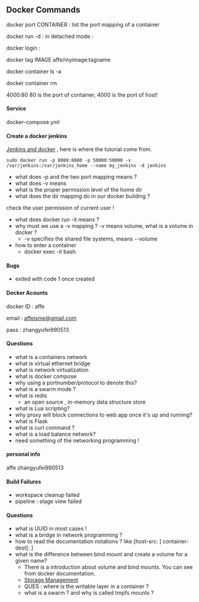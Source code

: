 ## Docker Commands

docker port CONTAINER : list the port mapping of a container

docker run -d : in detached mode : 

docker login : 

docker tag IMAGE affe/myimage:tagname

docker container ls -a

docker container rm <HASHVALUE>

4000:80 80 is the port of container, 4000 is the port of host!



#### Service

docker-compose.yml

#### Create a docker jenkins

[Jenkins and docker](http://dockone.io/article/2594) , here is where the tutorial come from.

```
sudo docker run -p 8080:8080 -p 50000:50000 -v /var/jenkins:/var/jenkins_home --name my_jenkins -d jenkins
```

- what does -p and the two port mapping means ? 
- what does -v means
- what is the proper permission level of the home dir
- what does the dir mapping do in our docker building ?

check the user permission of current user !

- what does docker run -it means ? 
- why must we use a -v mapping ?  -v means volume, what is a volume in docker ?
  - -v specifies the shared file systems, means --volume
- how to enter a container 
  - docker exec -it <mycontainer> bash

#### Bugs 

- exited with code 1 once created 

#### Docker Acounts

docker ID : affe

email : affeisme@gmail.com

pass : zhangyufei990513

#### Questions

- what is a containers network
- what is virtual ethernet bridge
- what is network virtualization
- what is docker compose
- why using a portnumber/protocol to denote this?
- what is a swarm mode ?
- what is redis
  - an open source , in-memory data structure store
- what is Lua scripting?
- why proxy will block connections to web app once it's up and running?
- what is Flask
- what is curl command ?
- what is a load balance network?
- need something of the networking programming ! 

#### personal info

affe zhangyufei990513

#### Build Failures

- workspace cleanup failed
- pipeline : stage view failed

#### Questions

- what is UUID in most cases !
- what is a bridge in network programming ?
- how to read the documentation notations ? like [host-src: ] container-dest[: <options>]
- what is the difference between bind mount and create a volume for a given name?
  - There is a introduction about volume and bind mounts. You can see from docker documentation.
  - [Storage Management](https://docs.docker.com/storage/)
  - QUES : where is the writable layer in a container ?
  - what is a swarm ? and why is called tmpfs mounts ? 